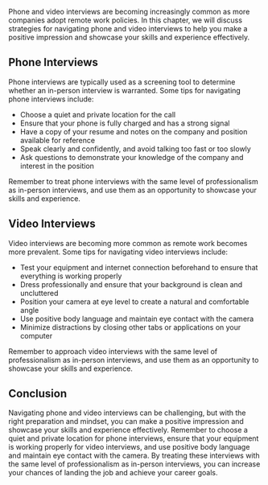 
Phone and video interviews are becoming increasingly common as more companies adopt remote work policies. In this chapter, we will discuss strategies for navigating phone and video interviews to help you make a positive impression and showcase your skills and experience effectively.

Phone Interviews
----------------

Phone interviews are typically used as a screening tool to determine whether an in-person interview is warranted. Some tips for navigating phone interviews include:

* Choose a quiet and private location for the call
* Ensure that your phone is fully charged and has a strong signal
* Have a copy of your resume and notes on the company and position available for reference
* Speak clearly and confidently, and avoid talking too fast or too slowly
* Ask questions to demonstrate your knowledge of the company and interest in the position

Remember to treat phone interviews with the same level of professionalism as in-person interviews, and use them as an opportunity to showcase your skills and experience.

Video Interviews
----------------

Video interviews are becoming more common as remote work becomes more prevalent. Some tips for navigating video interviews include:

* Test your equipment and internet connection beforehand to ensure that everything is working properly
* Dress professionally and ensure that your background is clean and uncluttered
* Position your camera at eye level to create a natural and comfortable angle
* Use positive body language and maintain eye contact with the camera
* Minimize distractions by closing other tabs or applications on your computer

Remember to approach video interviews with the same level of professionalism as in-person interviews, and use them as an opportunity to showcase your skills and experience.

Conclusion
----------

Navigating phone and video interviews can be challenging, but with the right preparation and mindset, you can make a positive impression and showcase your skills and experience effectively. Remember to choose a quiet and private location for phone interviews, ensure that your equipment is working properly for video interviews, and use positive body language and maintain eye contact with the camera. By treating these interviews with the same level of professionalism as in-person interviews, you can increase your chances of landing the job and achieve your career goals.

